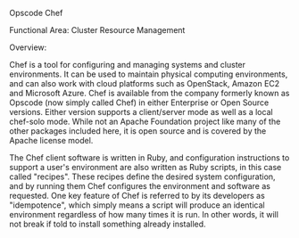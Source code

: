 Opscode Chef

Functional Area: Cluster Resource Management

Overview:

Chef is a tool for configuring and managing systems and cluster
environments. It can be used to maintain physical computing
environments, and can also work with cloud platforms such as OpenStack,
Amazon EC2 and Microsoft Azure. Chef is available from the company
formerly known as Opscode (now simply called Chef) in either Enterprise
or Open Source versions. Either version supports a client/server mode as
well as a local chef-solo mode. While not an Apache Foundation project
like many of the other packages included here, it is open source and is
covered by the Apache license model.

The Chef client software is written in Ruby, and configuration
instructions to support a user's environment are also written as Ruby
scripts, in this case called "recipes". These recipes define the desired
system configuration, and by running them Chef configures the
environment and software as requested. One key feature of Chef is
referred to by its developers as "idempotence", which simply means a
script will produce an identical environment regardless of how many
times it is run. In other words, it will not break if told to install
something already installed.
